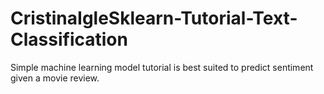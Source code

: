 # CristinaIgleSklearn-Tutorial-Text-Classification
Simple machine learning model tutorial is best suited to predict sentiment given a movie review.
